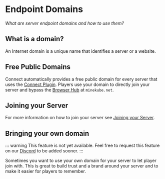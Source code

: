 # Endpoint Domains

_What are server endpoint domains and how to use them?_

## What is a domain?

An Internet domain is a unique name that identifies a server or a website.

## Free Public Domains

Connect automatically provides a free public domain for every server that uses the [Connect Plugin](/guide/#the-connect-plugin).
Players use your domain to directly join your server and bypass the [Browser Hub](/guide/advertising#browser-hub) at `minekube.net`.

## Joining your Server

For more information on how to join your server see [Joining your Server](includes/joining.md).

## Bringing your own domain

::: warning This feature is not yet available.
Feel free to request this feature on our [Discord](https://minekube.com/discord) to be added sooner.
:::

Sometimes you want to use your own domain for your server to let player join with.
This is great to build trust and a brand around your server and to make it easier for players to remember.

[//]: # (### Ownership Verification)
[//]: # (- TODO using TXT dns records)

[//]: # ()
[//]: # (You are able to point your domain to your free public domain `<endpoint>.play.minekube.net` with a CNAME record)

[//]: # (and adding the domain to your Connect config to trust this domain.)

[//]: # ()
[//]: # (You can add multiple domains to your Connect config to trust multiple domains you own or not own.)

[//]: # (They work as long as they point to your free public domain `<endpoint>.play.minekube.net`.)
